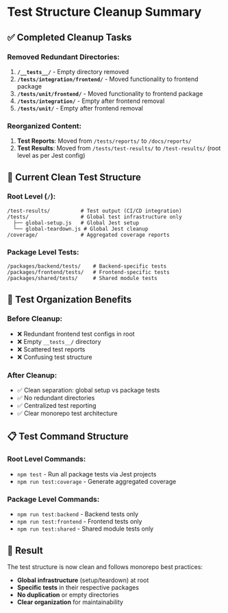 # Test Structure Cleanup Summary

## ✅ Completed Cleanup Tasks

### **Removed Redundant Directories:**
1. **`/__tests__/`** - Empty directory removed
2. **`/tests/integration/frontend/`** - Moved functionality to frontend package
3. **`/tests/unit/frontend/`** - Moved functionality to frontend package  
4. **`/tests/integration/`** - Empty after frontend removal
5. **`/tests/unit/`** - Empty after frontend removal

### **Reorganized Content:**
1. **Test Reports**: Moved from `/tests/reports/` to `/docs/reports/`
2. **Test Results**: Moved from `/tests/test-results/` to `/test-results/` (root level as per Jest config)

## 🎯 Current Clean Test Structure

### **Root Level (`/`):**
```
/test-results/          # Test output (CI/CD integration)
/tests/                 # Global test infrastructure only
  ├── global-setup.js   # Global Jest setup
  └── global-teardown.js # Global Jest cleanup
/coverage/              # Aggregated coverage reports
```

### **Package Level Tests:**
```
/packages/backend/tests/    # Backend-specific tests
/packages/frontend/tests/   # Frontend-specific tests  
/packages/shared/tests/     # Shared module tests
```

## 🧪 Test Organization Benefits

### **Before Cleanup:**
- ❌ Redundant frontend test configs in root
- ❌ Empty `__tests__/` directory
- ❌ Scattered test reports
- ❌ Confusing test structure

### **After Cleanup:**
- ✅ Clean separation: global setup vs package tests
- ✅ No redundant directories
- ✅ Centralized test reporting
- ✅ Clear monorepo test architecture

## 📋 Test Command Structure

### **Root Level Commands:**
- `npm test` - Run all package tests via Jest projects
- `npm run test:coverage` - Generate aggregated coverage

### **Package Level Commands:**  
- `npm run test:backend` - Backend tests only
- `npm run test:frontend` - Frontend tests only
- `npm run test:shared` - Shared module tests only

## 🎉 Result

The test structure is now clean and follows monorepo best practices:
- **Global infrastructure** (setup/teardown) at root
- **Specific tests** in their respective packages
- **No duplication** or empty directories
- **Clear organization** for maintainability
